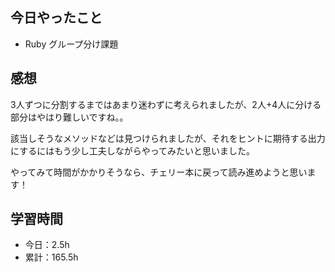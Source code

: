 ## 今日やったこと
- Ruby グループ分け課題  

## 感想
3人ずつに分割するまではあまり迷わずに考えられましたが、2人+4人に分ける部分はやはり難しいですね。。

該当しそうなメソッドなどは見つけられましたが、それをヒントに期待する出力にするにはもう少し工夫しながらやってみたいと思いました。

やってみて時間がかかりそうなら、チェリー本に戻って読み進めようと思います！

## 学習時間
- 今日：2.5h
- 累計：165.5h
